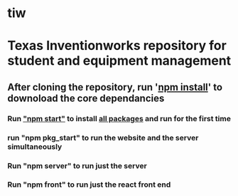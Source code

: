 # tiw
<h1>Texas Inventionworks repository for student and equipment management</h1>

<h2>After cloning the repository, run '<ins>npm install</ins>' to downoload the core dependancies</h2>

<h3>Run <ins>"npm start"</ins> to install <ins>all packages</ins> and run for the first time</h3>

<h3>run "npm pkg_start" to run the website and the server simultaneously</h3>

<h3>Run "npm server" to run just the server</h3>

<h3>Run "npm front" to run just the react front end</h3>
